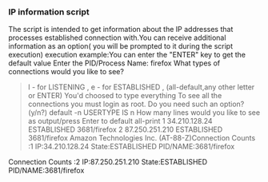### IP information script
The script is intended to get information about the IP addresses that processes established connection with.You can receive additional information as an option( you will be prompted to it during the script execution)
execution example:You can enter the "ENTER" key to get the default value
Enter the PID/Process Name: firefox
What types of connections would you like to see?
>  l - for LISTENING , e - for ESTABLISHED , (all-default,any other letter or ENTER) 
You'd choosed to type everything
To see all the connections you must login as root. Do you need such an option? (y/n?) default -n
USERTYPE IS n
How many lines would you like to see as output/press Enter to default all-print 
      1 34.210.128.24  ESTABLISHED 3681/firefox
      2 87.250.251.210  ESTABLISHED 3681/firefox
   Amazon Technologies Inc. (AT-88-Z)Connection Counts :1 IP:34.210.128.24 State:ESTABLISHED PID/NAME:3681/firefox

Connection Counts :2 IP:87.250.251.210 State:ESTABLISHED PID/NAME:3681/firefox
